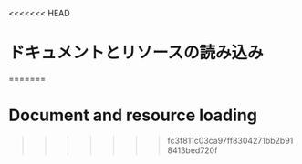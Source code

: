 
<<<<<<< HEAD
# ドキュメントとリソースの読み込み
=======
# Document and resource loading
>>>>>>> fc3f811c03ca97ff8304271bb2b918413bed720f
